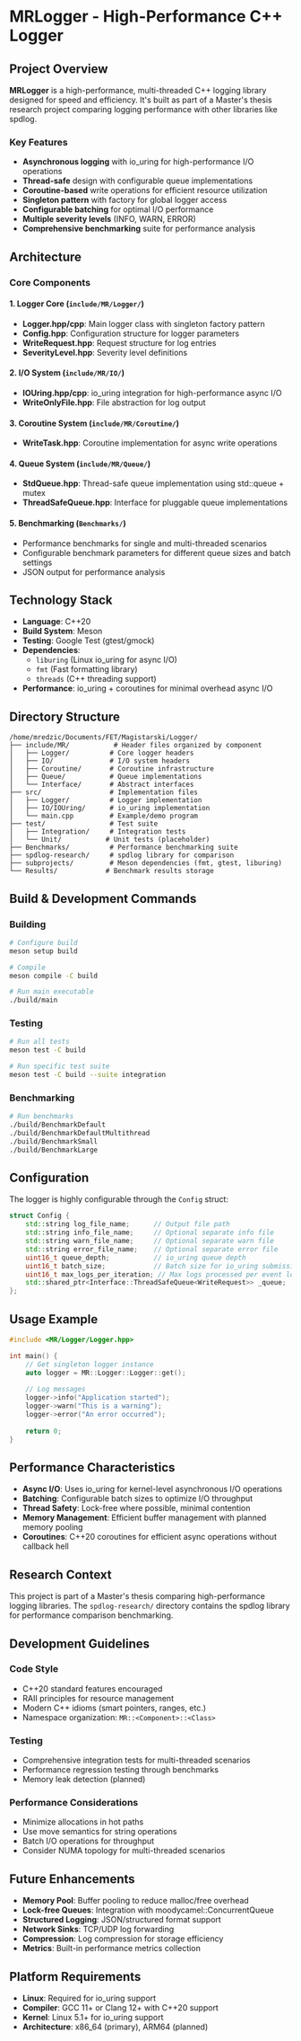 # MRLogger - High-Performance C++ Logger

## Project Overview

**MRLogger** is a high-performance, multi-threaded C++ logging library designed for speed and efficiency. It's built as part of a Master's thesis research project comparing logging performance with other libraries like spdlog.

### Key Features
- **Asynchronous logging** with io_uring for high-performance I/O operations
- **Thread-safe** design with configurable queue implementations
- **Coroutine-based** write operations for efficient resource utilization
- **Singleton pattern** with factory for global logger access
- **Configurable batching** for optimal I/O performance
- **Multiple severity levels** (INFO, WARN, ERROR)
- **Comprehensive benchmarking** suite for performance analysis

## Architecture

### Core Components

#### 1. **Logger Core** (`include/MR/Logger/`)
- **Logger.hpp/cpp**: Main logger class with singleton factory pattern
- **Config.hpp**: Configuration structure for logger parameters
- **WriteRequest.hpp**: Request structure for log entries
- **SeverityLevel.hpp**: Severity level definitions

#### 2. **I/O System** (`include/MR/IO/`)
- **IOUring.hpp/cpp**: io_uring integration for high-performance async I/O
- **WriteOnlyFile.hpp**: File abstraction for log output

#### 3. **Coroutine System** (`include/MR/Coroutine/`)
- **WriteTask.hpp**: Coroutine implementation for async write operations

#### 4. **Queue System** (`include/MR/Queue/`)
- **StdQueue.hpp**: Thread-safe queue implementation using std::queue + mutex
- **ThreadSafeQueue.hpp**: Interface for pluggable queue implementations

#### 5. **Benchmarking** (`Benchmarks/`)
- Performance benchmarks for single and multi-threaded scenarios
- Configurable benchmark parameters for different queue sizes and batch settings
- JSON output for performance analysis

## Technology Stack

- **Language**: C++20
- **Build System**: Meson
- **Testing**: Google Test (gtest/gmock)
- **Dependencies**:
  - `liburing` (Linux io_uring for async I/O)
  - `fmt` (Fast formatting library)
  - `threads` (C++ threading support)
- **Performance**: io_uring + coroutines for minimal overhead async I/O

## Directory Structure

```
/home/mredzic/Documents/FET/Magistarski/Logger/
├── include/MR/           # Header files organized by component
│   ├── Logger/          # Core logger headers
│   ├── IO/              # I/O system headers  
│   ├── Coroutine/       # Coroutine infrastructure
│   ├── Queue/           # Queue implementations
│   └── Interface/       # Abstract interfaces
├── src/                 # Implementation files
│   ├── Logger/          # Logger implementation
│   ├── IO/IOUring/      # io_uring implementation
│   └── main.cpp         # Example/demo program
├── test/                # Test suite
│   ├── Integration/     # Integration tests
│   └── Unit/           # Unit tests (placeholder)
├── Benchmarks/          # Performance benchmarking suite
├── spdlog-research/     # spdlog library for comparison
├── subprojects/         # Meson dependencies (fmt, gtest, liburing)
└── Results/            # Benchmark results storage
```

## Build & Development Commands

### Building
```bash
# Configure build
meson setup build

# Compile
meson compile -C build

# Run main executable
./build/main
```

### Testing
```bash
# Run all tests
meson test -C build

# Run specific test suite
meson test -C build --suite integration
```

### Benchmarking
```bash
# Run benchmarks
./build/BenchmarkDefault
./build/BenchmarkDefaultMultithread
./build/BenchmarkSmall
./build/BenchmarkLarge
```

## Configuration

The logger is highly configurable through the `Config` struct:

```cpp
struct Config {
    std::string log_file_name;      // Output file path
    std::string info_file_name;     // Optional separate info file
    std::string warn_file_name;     // Optional separate warn file  
    std::string error_file_name;    // Optional separate error file
    uint16_t queue_depth;           // io_uring queue depth
    uint16_t batch_size;            // Batch size for io_uring submissions
    uint16_t max_logs_per_iteration; // Max logs processed per event loop
    std::shared_ptr<Interface::ThreadSafeQueue<WriteRequest>> _queue;
};
```

## Usage Example

```cpp
#include <MR/Logger/Logger.hpp>

int main() {
    // Get singleton logger instance
    auto logger = MR::Logger::Logger::get();
    
    // Log messages
    logger->info("Application started");
    logger->warn("This is a warning");
    logger->error("An error occurred");
    
    return 0;
}
```

## Performance Characteristics

- **Async I/O**: Uses io_uring for kernel-level asynchronous I/O operations
- **Batching**: Configurable batch sizes to optimize I/O throughput
- **Thread Safety**: Lock-free where possible, minimal contention
- **Memory Management**: Efficient buffer management with planned memory pooling
- **Coroutines**: C++20 coroutines for efficient async operations without callback hell

## Research Context

This project is part of a Master's thesis comparing high-performance logging libraries. The `spdlog-research/` directory contains the spdlog library for performance comparison benchmarking.

## Development Guidelines

### Code Style
- C++20 standard features encouraged
- RAII principles for resource management
- Modern C++ idioms (smart pointers, ranges, etc.)
- Namespace organization: `MR::<Component>::<Class>`

### Testing
- Comprehensive integration tests for multi-threaded scenarios
- Performance regression testing through benchmarks
- Memory leak detection (planned)

### Performance Considerations
- Minimize allocations in hot paths
- Use move semantics for string operations
- Batch I/O operations for throughput
- Consider NUMA topology for multi-threaded scenarios

## Future Enhancements

- **Memory Pool**: Buffer pooling to reduce malloc/free overhead
- **Lock-free Queues**: Integration with moodycamel::ConcurrentQueue
- **Structured Logging**: JSON/structured format support
- **Network Sinks**: TCP/UDP log forwarding
- **Compression**: Log compression for storage efficiency
- **Metrics**: Built-in performance metrics collection

## Platform Requirements

- **Linux**: Required for io_uring support
- **Compiler**: GCC 11+ or Clang 12+ with C++20 support
- **Kernel**: Linux 5.1+ for io_uring support
- **Architecture**: x86_64 (primary), ARM64 (planned)